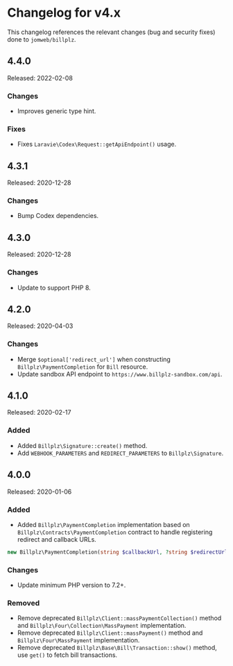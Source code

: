# Changelog for v4.x

This changelog references the relevant changes (bug and security fixes) done to `jomweb/billplz`.

## 4.4.0

Released: 2022-02-08

### Changes

* Improves generic type hint.

### Fixes

* Fixes `Laravie\Codex\Request::getApiEndpoint()` usage.

## 4.3.1

Released: 2020-12-28

### Changes

* Bump Codex dependencies.

## 4.3.0

Released: 2020-12-28

### Changes

* Update to support PHP 8.

## 4.2.0

Released: 2020-04-03

### Changes

* Merge `$optional['redirect_url']` when constructing `Billplz\PaymentCompletion` for `Bill` resource.
* Update sandbox API endpoint to `https://www.billplz-sandbox.com/api`.

## 4.1.0

Released: 2020-02-17

### Added

* Added `Billplz\Signature::create()` method.
* Add `WEBHOOK_PARAMETERS` and `REDIRECT_PARAMETERS` to `Billplz\Signature`.

## 4.0.0

Released: 2020-01-06

### Added

* Added `Billplz\PaymentCompletion` implementation based on `Billplz\Contracts\PaymentCompletion` contract to handle registering redirect and callback URLs.

```php
new Billplz\PaymentCompletion(string $callbackUrl, ?string $redirectUrl = null);
```

### Changes

* Update minimum PHP version to 7.2+.

### Removed

* Remove deprecated `Billplz\Client::massPaymentCollection()` method and `Billplz\Four\Collection\MassPayment` implementation.
* Remove deprecated `Billplz\Client::massPayment()` method and `Billplz\Four\MassPayment` implementation.
* Remove deprecated `Billplz\Base\Bill\Transaction::show()` method, use `get()` to fetch bill transactions.
